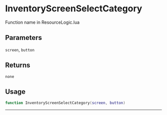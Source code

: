 # InventoryScreenSelectCategory
Function name in ResourceLogic.lua
## Parameters
`screen`, `button`
## Returns
`none`
## Usage
```lua
function InventoryScreenSelectCategory(screen, button)
```
---
